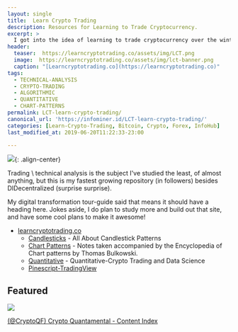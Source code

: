 ```yaml
---
layout: single
title:  Learn Crypto Trading
description: Resources for Learning to Trade Cryptocurrency.
excerpt: >
  I got into the idea of learning to trade cryptocurrency over the winter. Instead, I learned to create websites via github pages, but this resource is my fastest growing in popularity.
header:
  teaser:  https://learncryptotrading.co/assets/img/LCT.png
  image:  https://learncryptotrading.co/assets/img/lct-banner.png
  caption: "[Learncryptotrading.co](https://learncryptotrading.co)"
tags: 
  - TECHNICAL-ANALYSIS
  - CRYPTO-TRADING
  - ALGORITHMIC
  - QUANTITATIVE
  - CHART-PATTERNS
permalink: LCT-learn-crypto-trading/
canonical_url: 'https://infominer.id/LCT-learn-crypto-trading/'
categories: [Learn-Crypto-Trading, Bitcoin, Crypto, Forex, InfoHub]
last_modified_at: 2019-06-20T11:22:33-23:00

---
```


![](https://learncryptotrading.co/assets/img/LCT.png){: .align-center}

Trading \ technical analysis is the subject I've studied the least, of almost anything, but this is my fastest growing repository (in followers) besides DIDecentralized (surprise surprise). 

My digital transformation tour-guide said that means it should have a heading here. Jokes aside, I do plan to study more and build out that site, and have some cool plans to make it awesome!

* <a href="https://learncryptotrading.co">learncryptotrading.co</a> 
  * [Candlesticks](https://learncryptotrading.co/candlesticks/) - All About Candlestick Patterns
  * [Chart Patterns](https://learncryptotrading.co/chart-patterns/) - Notes taken accompanied by the Encyclopedia of Chart patterns by Thomas Bulkowski.
  * [Quantitative](https://learncryptotrading.co/quant/) - Quantitative-Crypto Trading and Data Science
  * [Pinescript-TradingView](https://learncryptotrading.co/pinescript/)

## Featured

[![](https://i.imgur.com/didpz0S.png)](https://learncryptotrading.co/cryptoqf/)

[(@CryptoQF) Crypto Quantamental - Content Index](https://learncryptotrading.co/cryptoqf/)